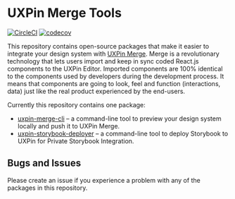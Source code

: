 # UXPin Merge Tools

[![CircleCI](https://circleci.com/gh/UXPin/uxpin-merge-tools/tree/master.svg?style=svg&circle-token=3be428149d85d471f8a2661cc39d764a12df725f)](https://circleci.com/gh/UXPin/uxpin-merge-tools/tree/master)
[![codecov](https://codecov.io/gh/UXPin/uxpin-merge-tools/branch/master/graph/badge.svg?token=oCSlKMhJDN)](https://codecov.io/gh/UXPin/uxpin-merge-tools)

This repository contains open-source packages that make it easier to integrate your design system with [UXPin Merge](https://uxpin.com/merge). Merge is a revolutionary technology that lets users import and keep in sync coded React.js components to the UXPin Editor. Imported components are 100% identical to the components used by developers during the development process. It means that components are going to look, feel and function (interactions, data) just like the real product experienced by the end-users.

Currently this repository contains one package:

* [uxpin-merge-cli](packages/uxpin-merge-cli/README.md) – a command-line tool to preview your design system locally and push it to UXPin Merge.
* [uxpin-storybook-deployer](packages/uxpin-storybook-deployer/README.md) – a command-line tool to deploy Storybook to UXPin for Private Storybook Integration.

## Bugs and Issues

Please create an issue if you experience a problem with any of the packages in this repository.
